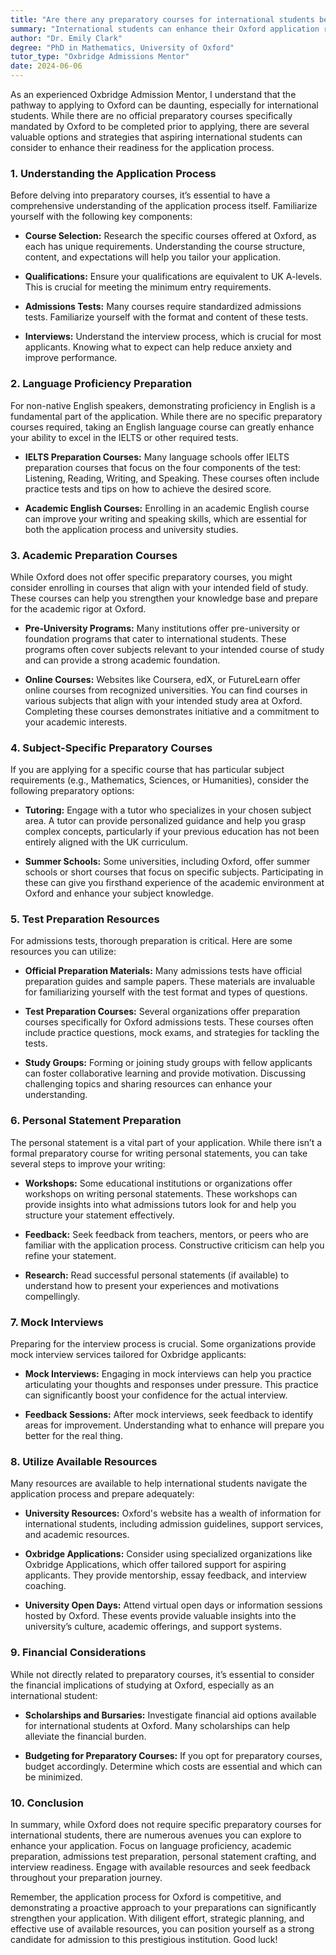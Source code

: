 ```yaml
---
title: "Are there any preparatory courses for international students before applying to Oxford?"
summary: "International students can enhance their Oxford application readiness through various strategies, though no official preparatory courses are required."
author: "Dr. Emily Clark"
degree: "PhD in Mathematics, University of Oxford"
tutor_type: "Oxbridge Admissions Mentor"
date: 2024-06-06
---
```


As an experienced Oxbridge Admission Mentor, I understand that the pathway to applying to Oxford can be daunting, especially for international students. While there are no official preparatory courses specifically mandated by Oxford to be completed prior to applying, there are several valuable options and strategies that aspiring international students can consider to enhance their readiness for the application process. 

### 1. Understanding the Application Process

Before delving into preparatory courses, it’s essential to have a comprehensive understanding of the application process itself. Familiarize yourself with the following key components:

- **Course Selection:** Research the specific courses offered at Oxford, as each has unique requirements. Understanding the course structure, content, and expectations will help you tailor your application.
  
- **Qualifications:** Ensure your qualifications are equivalent to UK A-levels. This is crucial for meeting the minimum entry requirements.

- **Admissions Tests:** Many courses require standardized admissions tests. Familiarize yourself with the format and content of these tests.

- **Interviews:** Understand the interview process, which is crucial for most applicants. Knowing what to expect can help reduce anxiety and improve performance.

### 2. Language Proficiency Preparation

For non-native English speakers, demonstrating proficiency in English is a fundamental part of the application. While there are no specific preparatory courses required, taking an English language course can greatly enhance your ability to excel in the IELTS or other required tests.

- **IELTS Preparation Courses:** Many language schools offer IELTS preparation courses that focus on the four components of the test: Listening, Reading, Writing, and Speaking. These courses often include practice tests and tips on how to achieve the desired score.

- **Academic English Courses:** Enrolling in an academic English course can improve your writing and speaking skills, which are essential for both the application process and university studies.

### 3. Academic Preparation Courses

While Oxford does not offer specific preparatory courses, you might consider enrolling in courses that align with your intended field of study. These courses can help you strengthen your knowledge base and prepare for the academic rigor at Oxford.

- **Pre-University Programs:** Many institutions offer pre-university or foundation programs that cater to international students. These programs often cover subjects relevant to your intended course of study and can provide a strong academic foundation.

- **Online Courses:** Websites like Coursera, edX, or FutureLearn offer online courses from recognized universities. You can find courses in various subjects that align with your intended study area at Oxford. Completing these courses demonstrates initiative and a commitment to your academic interests.

### 4. Subject-Specific Preparatory Courses

If you are applying for a specific course that has particular subject requirements (e.g., Mathematics, Sciences, or Humanities), consider the following preparatory options:

- **Tutoring:** Engage with a tutor who specializes in your chosen subject area. A tutor can provide personalized guidance and help you grasp complex concepts, particularly if your previous education has not been entirely aligned with the UK curriculum.

- **Summer Schools:** Some universities, including Oxford, offer summer schools or short courses that focus on specific subjects. Participating in these can give you firsthand experience of the academic environment at Oxford and enhance your subject knowledge.

### 5. Test Preparation Resources

For admissions tests, thorough preparation is critical. Here are some resources you can utilize:

- **Official Preparation Materials:** Many admissions tests have official preparation guides and sample papers. These materials are invaluable for familiarizing yourself with the test format and types of questions.

- **Test Preparation Courses:** Several organizations offer preparation courses specifically for Oxford admissions tests. These courses often include practice questions, mock exams, and strategies for tackling the tests.

- **Study Groups:** Forming or joining study groups with fellow applicants can foster collaborative learning and provide motivation. Discussing challenging topics and sharing resources can enhance your understanding.

### 6. Personal Statement Preparation

The personal statement is a vital part of your application. While there isn’t a formal preparatory course for writing personal statements, you can take several steps to improve your writing:

- **Workshops:** Some educational institutions or organizations offer workshops on writing personal statements. These workshops can provide insights into what admissions tutors look for and help you structure your statement effectively.

- **Feedback:** Seek feedback from teachers, mentors, or peers who are familiar with the application process. Constructive criticism can help you refine your statement.

- **Research:** Read successful personal statements (if available) to understand how to present your experiences and motivations compellingly. 

### 7. Mock Interviews

Preparing for the interview process is crucial. Some organizations provide mock interview services tailored for Oxbridge applicants:

- **Mock Interviews:** Engaging in mock interviews can help you practice articulating your thoughts and responses under pressure. This practice can significantly boost your confidence for the actual interview.

- **Feedback Sessions:** After mock interviews, seek feedback to identify areas for improvement. Understanding what to enhance will prepare you better for the real thing.

### 8. Utilize Available Resources

Many resources are available to help international students navigate the application process and prepare adequately:

- **University Resources:** Oxford's website has a wealth of information for international students, including admission guidelines, support services, and academic resources.

- **Oxbridge Applications:** Consider using specialized organizations like Oxbridge Applications, which offer tailored support for aspiring applicants. They provide mentorship, essay feedback, and interview coaching.

- **University Open Days:** Attend virtual open days or information sessions hosted by Oxford. These events provide valuable insights into the university’s culture, academic offerings, and support systems.

### 9. Financial Considerations

While not directly related to preparatory courses, it’s essential to consider the financial implications of studying at Oxford, especially as an international student:

- **Scholarships and Bursaries:** Investigate financial aid options available for international students at Oxford. Many scholarships can help alleviate the financial burden.

- **Budgeting for Preparatory Courses:** If you opt for preparatory courses, budget accordingly. Determine which costs are essential and which can be minimized.

### 10. Conclusion

In summary, while Oxford does not require specific preparatory courses for international students, there are numerous avenues you can explore to enhance your application. Focus on language proficiency, academic preparation, admissions test preparation, personal statement crafting, and interview readiness. Engage with available resources and seek feedback throughout your preparation journey.

Remember, the application process for Oxford is competitive, and demonstrating a proactive approach to your preparations can significantly strengthen your application. With diligent effort, strategic planning, and effective use of available resources, you can position yourself as a strong candidate for admission to this prestigious institution. Good luck!
    